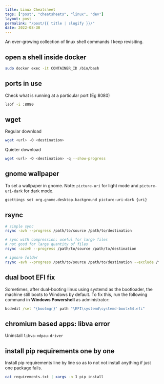 ```yaml
---
title: Linux Cheatsheet
tags: ["post", "cheatsheets", "linux", "dev"]
layout: post
permalink: "/post/{{ title | slugify }}/"
date: 2022-08-30
---
```

An ever-growing collection of linux shell commands I keep revisiting.

## open a shell inside docker

``` bash
sudo docker exec -it CONTAINER_ID /bin/bash
```

## ports in use

Check what is running at a particular port (Eg 8080)

``` bash
lsof -i :8080
```

## wget

Regular download

``` bash
wget <url> -O <destination>
```

Quieter download

``` bash
wget <url> -O <destination> -q --show-progress
```

## gnome wallpaper

To set a wallpaper in gnome. Note: `picture-uri` for light mode and
`picture-uri-dark` for dark mode.

``` bash
gsettings set org.gnome.desktop.background picture-uri-dark {uri}
```

## rsync

``` bash
# simple sync
rsync -avh --progress /path/to/source /path/to/destination

# sync with compression; useful for large files
# not good for large quantity of files
rsync -azzvh --progress /path/to/source /path/to/destination

# ignore folder
rsync -avh --progress /path/to/source /path/to/destination --exclude /folder/to/ignore
```

## dual boot EFI fix

Sometimes, after dual-booting linux using systemd as the bootloader, the
machine still boots to Windows by default. To fix this, run the
following command in **Windows Powershell** as administrator:

``` bat
bcdedit /set "{bootmgr}" path "\EFI\systemd\systemd-bootx64.efi"
```

## chromium based apps: libva error

Uninstall `libva-vdpau-driver`

## install pip requirements one by one

Install pip requirements line by line so as to not not install anything
if just one package fails.

``` bash
cat requirements.txt | xargs -n 1 pip install
```